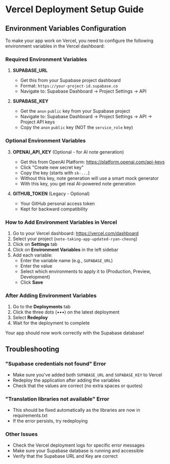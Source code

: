 # Vercel Deployment Setup Guide

## Environment Variables Configuration

To make your app work on Vercel, you need to configure the following environment variables in the Vercel dashboard:

### Required Environment Variables

1. **SUPABASE_URL**
   - Get this from your Supabase project dashboard
   - Format: `https://your-project-id.supabase.co`
   - Navigate to: Supabase Dashboard → Project Settings → API

2. **SUPABASE_KEY**
   - Get the `anon` `public` key from your Supabase project
   - Navigate to: Supabase Dashboard → Project Settings → API → Project API keys
   - Copy the `anon` `public` key (NOT the `service_role` key)

### Optional Environment Variables

3. **OPENAI_API_KEY** (Optional - for AI note generation)
   - Get this from OpenAI Platform: https://platform.openai.com/api-keys
   - Click "Create new secret key"
   - Copy the key (starts with `sk-...`)
   - Without this key, note generation will use a smart mock generator
   - With this key, you get real AI-powered note generation

4. **GITHUB_TOKEN** (Legacy - Optional)
   - Your GitHub personal access token
   - Kept for backward compatibility

### How to Add Environment Variables in Vercel

1. Go to your Vercel dashboard: https://vercel.com/dashboard
2. Select your project (`note-taking-app-updated-ryan-cheung`)
3. Click on **Settings** tab
4. Click on **Environment Variables** in the left sidebar
5. Add each variable:
   - Enter the variable name (e.g., `SUPABASE_URL`)
   - Enter the value
   - Select which environments to apply it to (Production, Preview, Development)
   - Click **Save**

### After Adding Environment Variables

1. Go to the **Deployments** tab
2. Click the three dots (•••) on the latest deployment
3. Select **Redeploy**
4. Wait for the deployment to complete

Your app should now work correctly with the Supabase database!

## Troubleshooting

### "Supabase credentials not found" Error
- Make sure you've added both `SUPABASE_URL` and `SUPABASE_KEY` to Vercel
- Redeploy the application after adding the variables
- Check that the values are correct (no extra spaces or quotes)

### "Translation libraries not available" Error
- This should be fixed automatically as the libraries are now in requirements.txt
- If the error persists, try redeploying

### Other Issues
- Check the Vercel deployment logs for specific error messages
- Make sure your Supabase database is running and accessible
- Verify that the Supabase URL and Key are correct
